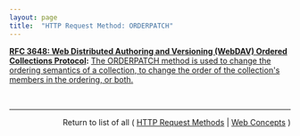 ```yaml
---
layout: page
title:  "HTTP Request Method: ORDERPATCH"
---
```


**[RFC 3648: Web Distributed Authoring and Versioning (WebDAV) Ordered Collections Protocol](/specs/IETF/RFC/3648 "This specification extends the Web Distributed Authoring and Versioning (WebDAV) Protocol to support the server-side ordering of collection members. Of particular interest are orderings that are not based on property values, and so cannot be achieved using a search protocol's ordering option and cannot be maintained automatically by the server. Protocol elements are defined to let clients specify the position in the ordering of each collection member, as well as the semantics governing the ordering."):** [The ORDERPATCH method is used to change the ordering semantics of a collection, to change the order of the collection's members in the ordering, or both.](http://tools.ietf.org/html/rfc3648#section-7)

<br/>
<hr/>

<p style="text-align: right">Return to list of all ( <a href="../http-methods">HTTP Request Methods</a> | <a href="../">Web Concepts</a> )</p>